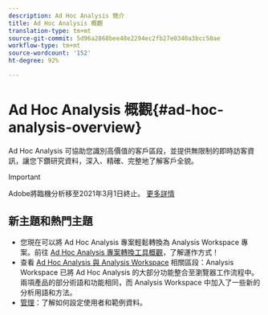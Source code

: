 ```yaml
---
description: Ad Hoc Analysis 簡介
title: Ad Hoc Analysis 概觀
translation-type: tm+mt
source-git-commit: 5d96a2868bee48e2294ec2fb27e0340a3bcc50ae
workflow-type: tm+mt
source-wordcount: '152'
ht-degree: 92%

---
```



# Ad Hoc Analysis 概觀{#ad-hoc-analysis-overview}

Ad Hoc Analysis 可協助您識別高價值的客戶區段，並提供無限制的即時訪客資訊，讓您下鑽研究資料，深入、精確、完整地了解客戶全貌。

>[!IMPORTANT]
>
>Adobe將臨機分析移至2021年3月1日終止。 [更多詳情](https://adobe.ly/discoverworkspace)

## 新主題和熱門主題

* 您現在可以將 Ad Hoc Analysis 專案輕鬆轉換為 Analysis Workspace 專案。前往 [Ad Hoc Analysis 專案轉換工具概觀](/help/analyze/ad-hoc-analysis/c-aha-project-converter/aha2aw-overview.md)，了解運作方式！
* 查看 [Ad Hoc Analysis 與 Analysis Workspace](/help/analyze/analysis-workspace/workspace-faq/adhocanalysis-vs-analysisworkspace.md) 相關區段：Analysis Workspace 已將 Ad Hoc Analysis 的大部分功能整合至瀏覽器工作流程中。兩項產品的部分術語和功能相同，而 Analysis Workspace 中加入了一些新的分析用語和方法。
* [管理](/help/analyze/ad-hoc-analysis/c-administration.md)：了解如何設定使用者和範例資料。
